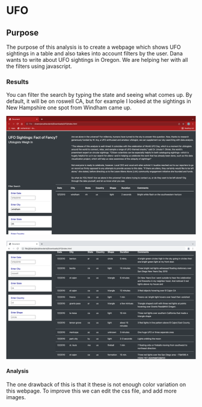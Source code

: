 # UFO

## Purpose
The purpose of this analysis is to create a webpage which shows UFO sightings in a table and also takes into account filters by the user. Dana wants to write about UFO sightings in Oregon. We are helping her with all the filters using javascript. 

### Results
You can filter the search by typing the state and seeing what comes up. By default, it will be on roswell CA, but for example I looked at the sightings in New Hampshire one spot from Windham came up. 


![Image1!](https://github.com/adarisi7/UFO/blob/64859030d90945e8d4f3f019ece54616d6ba5e1d/Screen%20Shot%202022-03-11%20at%207.15.01%20PM.png)


![Image2!](https://github.com/adarisi7/UFO/blob/64859030d90945e8d4f3f019ece54616d6ba5e1d/Screen%20Shot%202022-03-11%20at%201.19.58%20AM.png)

#### Analysis
The one drawback of this is that it these is not enough color variation on this webpage. To improve this we can edit the css file, and add more images. 
